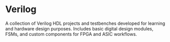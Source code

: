 # Verilog
A collection of Verilog HDL projects and testbenches developed for learning and hardware design purposes. Includes basic digital design modules, FSMs, and custom components for FPGA and ASIC workflows.

